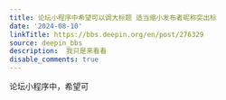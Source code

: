 ```yaml
---
title: 论坛小程序中希望可以调大标题 适当缩小发布者昵称突出标
date: '2024-08-10'
linkTitle: https://bbs.deepin.org/en/post/276329
source: deepin_bbs
description:  我只是来看看 
disable_comments: true
---
```

论坛小程序中，希望可
